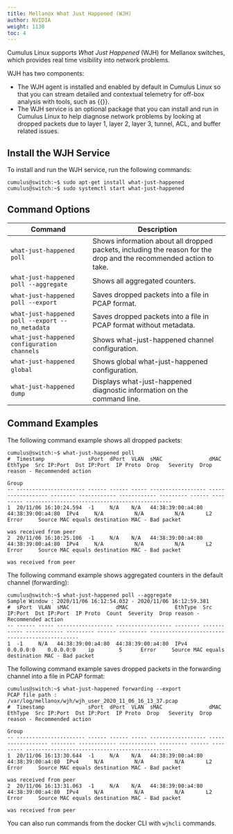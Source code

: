 ```yaml
---
title: Mellanox What Just Happened (WJH)
author: NVIDIA
weight: 1130
toc: 4
---
```

Cumulus Linux supports *What Just Happened* (WJH) for Mellanox switches, which provides real time visibility into network problems.

WJH has two components:
- The WJH agent is installed and enabled by default in Cumulus Linux so that you can stream detailed and contextual telemetry for off-box analysis with tools, such as {{<exlink url="https://docs.cumulusnetworks.com/cumulus-netq/" text="Cumulus NetQ">}}. 
- The WJH service is an optional package that you can install and run in Cumulus Linux to help diagnose network problems by looking at dropped packets due to layer 1, layer 2, layer 3, tunnel, ACL, and buffer related issues.

## Install the WJH Service

To install and run the WJH service, run the following commands:

```
cumulus@switch:~$ sudo apt-get install what-just-happened
cumulus@switch:~$ sudo systemctl start what-just-happened
```

## Command Options

| Command  | Description |
| -------  | ----------- |
| `what-just-happened poll` | Shows information about all dropped packets, including the reason for the drop and the recommended action to take. |
| `what-just-happened poll --aggregate` | Shows all aggregated counters. |
| `what-just-happened poll --export` | Saves dropped packets into a file in PCAP format. |
| `what-just-happened poll --export --no_metadata` | Saves dropped packets into a file in PCAP format without metadata. |
| `what-just-happened configuration channels` | Shows what-just-happened channel configuration. |
| `what-just-happened global` | Shows global what-just-happened configuration. |
| `what-just-happened dump` | Displays what-just-happened diagnostic information on the command line. |

## Command Examples

The following command example shows all dropped packets:

```
cumulus@switch:~$ what-just-happened poll
#  Timestamp              sPort  dPort  VLAN  sMAC               dMAC               EthType  Src IP:Port  Dst IP:Port  IP Proto  Drop   Severity  Drop reason - Recommended action
                                                                                                                                 Group
-- ---------------------- ------ ------ ----- ------------------ ------------------ -------- ------------ ------------ --------- ------ --------- -----------------------------------------------
1  20/11/06 16:10:24.594  -1     N/A    N/A   44:38:39:00:a4:80  44:38:39:00:a4:80  IPv4     N/A          N/A          N/A       L2     Error     Source MAC equals destination MAC - Bad packet
                                                                                                                                                  was received from peer
2  20/11/06 16:10:25.106  -1     N/A    N/A   44:38:39:00:a4:80  44:38:39:00:a4:80  IPv4     N/A          N/A          N/A       L2     Error     Source MAC equals destination MAC - Bad packet
                                                                                                                                                  was received from peer
```

The following command example shows aggregated counters in the default channel (forwarding):

```
cumulus@switch:~$ what-just-happened poll --aggregate
Sample Window : 2020/11/06 16:12:54.032 - 2020/11/06 16:12:59.381
#  sPort  VLAN  sMAC               dMAC               EthType  Src IP:Port  Dst IP:Port  IP Proto  Count  Severity  Drop reason - Recommended action
-- ------ ----- ------------------ ------------------ -------- ------------ ------------ --------- ------ --------- -----------------------------------------------
1  -1     N/A   44:38:39:00:a4:80  44:38:39:00:a4:80  IPv4     0.0.0.0:0    0.0.0.0:0    ip        5      Error     Source MAC equals destination MAC - Bad packet
```

The following command example saves dropped packets in the forwarding channel into a file in PCAP format:
```
cumulus@switch:~$ what-just-happened forwarding --export
PCAP file path : /var/log/mellanox/wjh/wjh_user_2020_11_06_16_13_37.pcap
#  Timestamp              sPort  dPort  VLAN  sMAC               dMAC               EthType  Src IP:Port  Dst IP:Port  IP Proto  Drop   Severity  Drop reason - Recommended action
                                                                                                                                 Group
-- ---------------------- ------ ------ ----- ------------------ ------------------ -------- ------------ ------------ --------- ------ --------- -----------------------------------------------
1  20/11/06 16:13:30.644  -1     N/A    N/A   44:38:39:00:a4:80  44:38:39:00:a4:80  IPv4     N/A          N/A          N/A       L2     Error     Source MAC equals destination MAC - Bad packet
                                                                                                                                                  was received from peer
2  20/11/06 16:13:31.063  -1     N/A    N/A   44:38:39:00:a4:80  44:38:39:00:a4:80  IPv4     N/A          N/A          N/A       L2     Error     Source MAC equals destination MAC - Bad packet
                                                                                                                                                  was received from peer
```

You can also run commands from the docker CLI with `wjhcli` commands.
